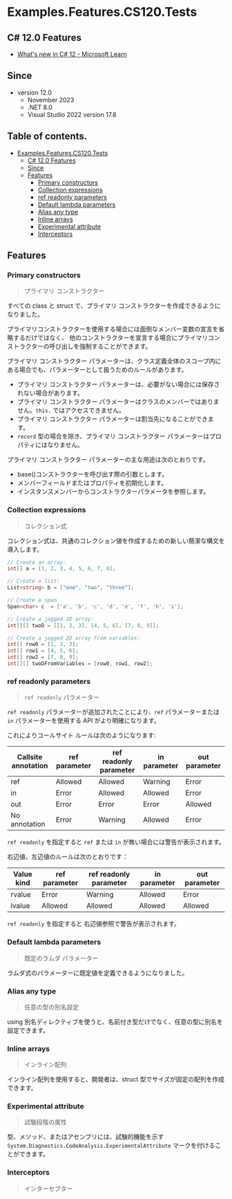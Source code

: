 # Examples.Features.CS120.Tests

## C# 12.0 Features

* [What's new in C# 12 - Microsoft Learn](https://learn.microsoft.com/ja-jp/dotnet/csharp/whats-new/csharp-12)

## Since

- version 12.0
  - November 2023
  - .NET 8.0
  - Visual Studio 2022 version 17.8

## Table of contents. <!-- omit in toc -->

- [Examples.Features.CS120.Tests](#examplesfeaturescs120tests)
  - [C# 12.0 Features](#c-120-features)
  - [Since](#since)
  - [Features](#features)
    - [Primary constructors](#primary-constructors)
    - [Collection expressions](#collection-expressions)
    - [ref readonly parameters](#ref-readonly-parameters)
    - [Default lambda parameters](#default-lambda-parameters)
    - [Alias any type](#alias-any-type)
    - [Inline arrays](#inline-arrays)
    - [Experimental attribute](#experimental-attribute)
    - [Interceptors](#interceptors)

## Features

### Primary constructors

> プライマリ コンストラクター

すべての class と struct で、プライマリ コンストラクターを作成できるようになりました。

プライマリコンストラクターを使用する場合には面倒なメンバー変数の宣言を省略するだけではなく、
他のコンストラクターを宣言する場合にプライマリコンストラクターの呼び出しを強制することができます。

プライマリ コンストラクター パラメーターは、クラス定義全体のスコープ内にある場合でも、パラメーターとして扱うためのルールがあります。

- プライマリ コンストラクター パラメーターは、必要がない場合には保存されない場合があります。
- プライマリ コンストラクター パラメーターはクラスのメンバーではありません。`this.` ではアクセスできません。
- プライマリ コンストラクター パラメーターは割当先になることができます。
- `record` 型の場合を除き、プライマリ コンストラクター パラメーターはプロパティにはなりません。

プライマリ コンストラクター パラメーターの主な用途は次のとおりです。

- base()コンストラクターを呼び出す際の引数とします。
- メンバーフィールドまたはプロパティを初期化します。
- インスタンスメンバーからコンストラクターパラメータを参照します。


### Collection expressions

> コレクション式

コレクション式は、共通のコレクション値を作成するための新しい簡潔な構文を導入します。

```cs
// Create an array:
int[] a = [1, 2, 3, 4, 5, 6, 7, 8];

// Create a list:
List<string> b = ["one", "two", "three"];

// Create a span
Span<char> c  = ['a', 'b', 'c', 'd', 'e', 'f', 'h', 'i'];

// Create a jagged 2D array:
int[][] twoD = [[1, 2, 3], [4, 5, 6], [7, 8, 9]];

// Create a jagged 2D array from variables:
int[] row0 = [1, 2, 3];
int[] row1 = [4, 5, 6];
int[] row2 = [7, 8, 9];
int[][] twoDFromVariables = [row0, row1, row2];
```

### ref readonly parameters

> `ref readonly` パラメーター

`ref readonly` パラメーターが追加されたことにより、`ref` パラメーターまたは `in` パラメーターを使用する API がより明確になります。

これによりコールサイト ルールは次のようになります:

| Callsite annotation | ref parameter | ref readonly parameter | in parameter | out parameter |
| ------------------- | ------------- | ---------------------- | ------------ | ------------- |
| ref                 | Allowed       | Allowed                | Warning      | Error         |
| in                  | Error         | Allowed                | Allowed      | Error         |
| out                 | Error         | Error                  | Error        | Allowed       |
| No annotation       | Error         | Warning                | Allowed      | Error         |

`ref readonly` を指定すると `ref` または `in` が無い場合には警告が表示されます。

右辺値、左辺値のルールは次のとおりです：

| Value kind | ref parameter | ref readonly parameter | in parameter | out parameter |
| ---------- | ------------- | ---------------------- | ------------ | ------------- |
| rvalue     | Error         | Warning                | Allowed      | Error         |
| lvalue     | Allowed       | Allowed                | Allowed      | Allowed       |

`ref readonly` を指定すると 右辺値参照で警告が表示されます。


### Default lambda parameters

> 既定のラムダ パラメーター

ラムダ式のパラメーターに既定値を定義できるようになりました。

### Alias any type

> 任意の型の別名設定

using 別名ディレクティブを使うと、名前付き型だけでなく、任意の型に別名を設定できます。

### Inline arrays

> インライン配列

インライン配列を使用すると、開発者は、struct 型でサイズが固定の配列を作成できます。

### Experimental attribute

> 試験段階の属性

型、メソッド、またはアセンブリには、試験的機能を示す `System.Diagnostics.CodeAnalysis.ExperimentalAttribute` マークを付けることができます。

### Interceptors

> インターセプター

